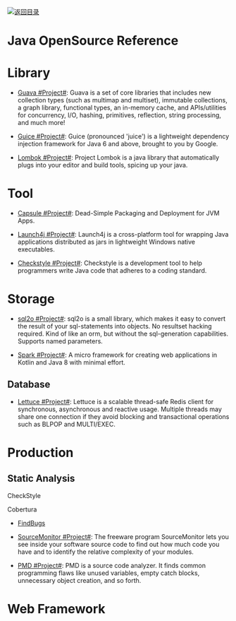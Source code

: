 [![返回目录](https://parg.co/UGo)](https://github.com/wxyyxc1992/Awesome-Links)

# Java OpenSource Reference

# Library

* [Guava #Project#](https://github.com/google/guava): Guava is a set of core libraries that includes new collection types (such as multimap and multiset), immutable collections, a graph library, functional types, an in-memory cache, and APIs/utilities for concurrency, I/O, hashing, primitives, reflection, string processing, and much more!

* [Guice #Project#](https://github.com/google/guice): Guice (pronounced 'juice') is a lightweight dependency injection framework for Java 6 and above, brought to you by Google.

* [Lombok #Project#](https://projectlombok.org/): Project Lombok is a java library that automatically plugs into your editor and build tools, spicing up your java.

# Tool

* [Capsule #Project#](http://www.capsule.io/user-guide/#getting-capsule): Dead-Simple Packaging and Deployment for JVM Apps.

* [Launch4j #Project#](http://launch4j.sourceforge.net/): Launch4j is a cross-platform tool for wrapping Java applications distributed as jars in lightweight Windows native executables.

* [Checkstyle #Project#](https://github.com/checkstyle/checkstyle): Checkstyle is a development tool to help programmers write Java code that adheres to a coding standard.

# Storage

* [sql2o #Project#](https://github.com/aaberg/sql2o): sql2o is a small library, which makes it easy to convert the result of your sql-statements into objects. No resultset hacking required. Kind of like an orm, but without the sql-generation capabilities. Supports named parameters.

* [Spark #Project#](http://sparkjava.com/): A micro framework for creating web applications in Kotlin and Java 8 with minimal effort.

## Database

* [Lettuce #Project#](https://github.com/lettuce-io/lettuce-core): Lettuce is a scalable thread-safe Redis client for synchronous, asynchronous and reactive usage. Multiple threads may share one connection if they avoid blocking and transactional operations such as BLPOP and MULTI/EXEC.

# Production

## Static Analysis

CheckStyle

Cobertura

* [FindBugs](http://findbugs.sourceforge.net/)

* [SourceMonitor #Project#](http://www.campwoodsw.com/sourcemonitor.html): The freeware program SourceMonitor lets you see inside your software source code to find out how much code you have and to identify the relative complexity of your modules. 

* [PMD #Project#](https://pmd.github.io/): PMD is a source code analyzer. It finds common programming flaws like unused variables, empty catch blocks, unnecessary object creation, and so forth.

# Web Framework
